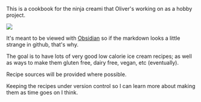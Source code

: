 
This is a cookbook for the ninja creami that Oliver's working on as a hobby project.

<img src="https://m.media-amazon.com/images/I/71t9VcZQVVL._UF894,1000_QL80_.jpg">

It's meant to be viewed with [Obsidian](https://obsidian.md/) so if the markdown looks a little strange in github, that's why.

The goal is to have lots of very good low calorie ice cream recipes; as well as ways to make them gluten free, dairy free, vegan, etc (eventually).

Recipe sources will be provided where possible.

Keeping the recipes under version control so I can learn more about making them as time goes on I think.